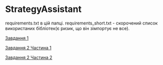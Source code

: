 # StrategyAssistant

requirements.txt в цій папці.
requirements_short.txt - скорочений список використаних бібліотек(є ризик, що він зімпортує не все).

[Завдання 1](https://github.com/DemaReaktor/StrategyAssistant/tree/main/%D0%A2%D0%B5%D0%BE%D1%80%D1%96%D1%8F%20%D0%B5%D1%84%D0%B5%D0%BA%D1%82%D0%B8%D0%B2%D0%BD%D0%BE%D1%97%20%D1%82%D0%BE%D1%80%D0%B3%D1%96%D0%B2%D0%BB%D1%96)

[Завдання 2 Частина 1](https://github.com/DemaReaktor/StrategyAssistant/tree/main/env/StrategyAssistant/Part1)

[Завдання 2 Частина 2](https://github.com/DemaReaktor/StrategyAssistant/tree/main/env/StrategyAssistant/Part2)